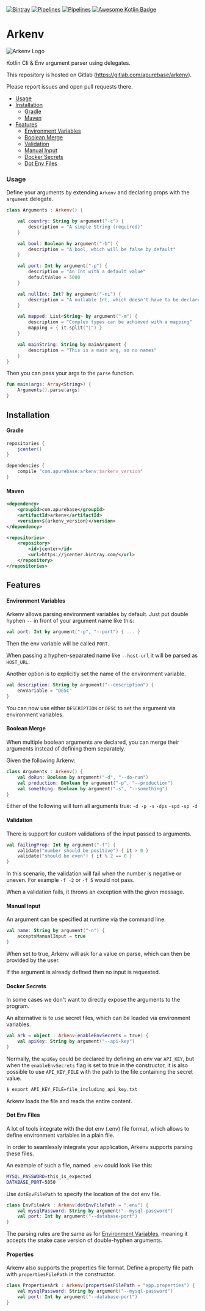[![Bintray](https://img.shields.io/bintray/v/apurebase/apurebase/arkenv.svg)](https://bintray.com/apurebase/apurebase/arkenv)
[![Pipelines](https://gitlab.com/apurebase/arkenv/badges/master/coverage.svg)](https://gitlab.com/apurebase/arkenv/commits/master)
[![Pipelines](https://gitlab.com/apurebase/arkenv/badges/master/pipeline.svg)](https://gitlab.com/apurebase/arkenv/pipelines)
[![Awesome Kotlin Badge](https://kotlin.link/awesome-kotlin.svg)](https://github.com/KotlinBy/awesome-kotlin)

# Arkenv

![Arkenv Logo](/docs/arkenv_logo.png?raw=true "Arkenv Logo")

Kotlin Cli & Env argument parser using delegates. 

This repository is hosted on Gitlab (https://gitlab.com/apurebase/arkenv). 

Please report issues and open pull requests there.

- [Usage](#usage)
- [Installation](#installation)
  - [Gradle](#gradle)
  - [Maven](#maven)
- [Features](#features)
  - [Environment Variables](#environment-variables)
  - [Boolean Merge](#boolean-merge)
  - [Validation](#validation)
  - [Manual Input](#manual-input)
  - [Docker Secrets](#docker-secrets)
  - [Dot Env Files](#dot-env-files)

### Usage
Define your arguments by extending `Arkenv` and declaring props with the `argument` delegate.
```kotlin
class Arguments : Arkenv() {

    val country: String by argument("-c") {
        description = "A simple String (required)"
    }

    val bool: Boolean by argument("-b") {
        description = "A bool, which will be false by default"
    }

    val port: Int by argument("-p") {
        description = "An Int with a default value"
        defaultValue = 5000
    }

    val nullInt: Int? by argument("-ni") {
        description = "A nullable Int, which doesn't have to be declared"
    }

    val mapped: List<String> by argument("-m") {
        description = "Complex types can be achieved with a mapping"
        mapping = { it.split("|") }
    }

    val mainString: String by mainArgument {
        description = "This is a main arg, so no names"
    }
}
```

Then you can pass your args to the `parse` function.
```kotlin
fun main(args: Array<String>) {
    Arguments().parse(args)
}
```


## Installation

#### Gradle

```gradle
repositories {
    jcenter()
}

dependencies {
    compile "com.apurebase:arkenv:$arkenv_version"
}
```

#### Maven
```xml
<dependency>
    <groupId>com.apurebase</groupId>
    <artifactId>arkenv</artifactId>
    <version>${arkenv_version}</version>
</dependency>

<repositories>
    <repository>
        <id>jcenter</id>
        <url>https://jcenter.bintray.com/</url>
    </repository>
</repositories>
```

## Features

#### Environment Variables

Arkenv allows parsing environment variables by default. Just put double hyphen `--` in front of your argument name like this:
```kotlin
val port: Int by argument("-p", "--port") { ... }
```
Then the env variable will be called `PORT`. 

When passing a hyphen-separated name like `--host-url` it will be parsed as `HOST_URL`.

Another option is to explicitly set the name of the environment variable. 
```kotlin
val description: String by argument("--description") {
    envVariable = "DESC"
}
```
You can now use either `DESCRIPTION` or `DESC` to set the argument via environment variables.


#### Boolean Merge

When multiple boolean arguments are declared, you can merge their arguments instead of defining them separately.

Given the following Arkenv: 
```kotlin
class Arguments : Arkenv() {
    val doRun: Boolean by argument("-d", "--do-run")
    val production: Boolean by argument("-p", "--production")
    val something: Boolean by argument("-s", "--something")
}
```
Either of the following will turn all arguments true: 
`-d -p -s` `-dps` `-spd` `-sp -d`

#### Validation

There is support for custom validations of the input passed to arguments. 

```kotlin
val failingProp: Int by argument("-f") {
    validate("number should be positive") { it > 0 }
    validate("should be even") { it % 2 == 0 }
}
```

In this scenario, the validation will fail when the number is negative or uneven. 
For example `-f -2` or `-f 5` would not pass. 

When a validation fails, it throws an exception with the given message. 

#### Manual Input

An argument can be specified at runtime via the command line. 

```kotlin
val name: String by argument("-n") {
    acceptsManualInput = true
}
```

When set to true, Arkenv will ask for a value on parse, which can then be provided by the user.

If the argument is already defined then no input is requested.

#### Docker Secrets

In some cases we don't want to directly expose the arguments to the program. 

An alternative is to use secret files, which can be loaded via environment variables. 

```kotlin
val ark = object : Arkenv(enableEnvSecrets = true) {
    val apiKey: String by argument("--api-key")
}
```

Normally, the `apiKey` could be declared by defining an env var `API_KEY`, 
but when the `enableEnvSecrets` flag is set to true in the constructor, 
it is also possible to use `API_KEY_FILE` with the path to the file containing the secret value. 

```bash
$ export API_KEY_FILE=file_including_api_key.txt
```

Arkenv loads the file and reads the entire content. 

#### Dot Env Files
A lot of tools integrate with the dot env (.env) file format, 
which allows to define environment variables in a plain file. 

In order to seamlessly integrate your application, Arkenv supports parsing these files.

An example of such a file, named `.env` could look like this:
```bash
MYSQL_PASSWORD=this_is_expected
DATABASE_PORT=5050
```

Use `dotEnvFilePath` to specify the location of the dot env file. 
```kotlin
class EnvFileArk : Arkenv(dotEnvFilePath = ".env") {
    val mysqlPassword: String by argument("--mysql-password")
    val port: Int by argument("--database-port")
}
```
The parsing rules are the same as for [Environment Variables](#environment-variables), 
meaning it accepts the snake case version of double-hyphen arguments. 

#### Properties
Arkenv also supports the properties file format. Define a property file path with 
`propertiesFilePath` in the constructor.

```kotlin
class PropertiesArk : Arkenv(propertiesFilePath = "app.properties") {
    val mysqlPassword: String by argument("--mysql-password")
    val port: Int by argument("--database-port")
}
```
